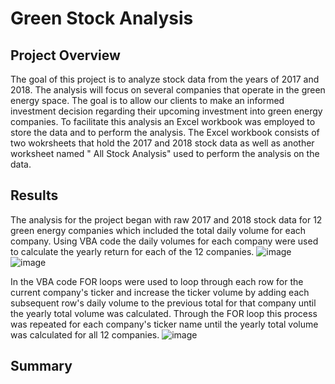 # Green Stock Analysis

## Project Overview
The goal of this project is to analyze stock data from the years of 2017 and 2018. The analysis will focus on several companies that operate in the green energy space. The goal is to allow our clients to make an informed investment decision regarding their upcoming investment into green energy companies. To facilitate this analysis an Excel workbook was employed to store the data and to perform the analysis. The Excel workbook consists of two wokrsheets that hold the 2017 and 2018 stock data as well as another worksheet named " All Stock Analysis" used to perform the analysis on the data.  

## Results
The analysis for the project began with raw 2017 and 2018 stock data for 12 green energy companies which included the total daily volume for each company. Using VBA code the daily volumes for each company were used to calculate the yearly return for each of the 12 companies. 
![image](https://user-images.githubusercontent.com/96552268/162619975-4724fc41-7827-42e6-b650-3fc1b001ff37.png)
![image](https://user-images.githubusercontent.com/96552268/162619981-7a6d66cf-9a01-4793-80c7-b59d2824d6a1.png)



In the VBA code FOR loops were used to loop through each row for the current company's ticker and increase the ticker volume by adding each subsequent row's daily volume to the previous total for that company until the yearly total volume was calculated. Through the FOR loop this process was repeated for each company's ticker name until the yearly total volume was calculated for all 12 companies. 
![image](https://user-images.githubusercontent.com/96552268/162619779-4e018d23-be11-4bb3-9f4b-31138dbb14fe.png)


## Summary
